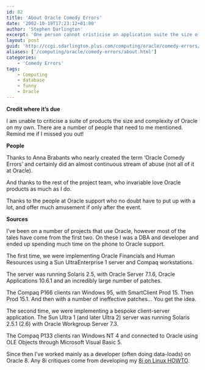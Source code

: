 ```yaml
---
id: 82
title: 'About Oracle Comedy Errors'
date: '2002-10-19T17:23:12+01:00'
author: 'Stephen Darlington'
excerpt: 'One person cannot cristicise an application suite the size of Oracle alone. This page credits those who have contributed. '
layout: post
guid: 'http://ccgi.sdarlington.plus.com/computing/oracle/comedy-errors/about-oracle-comedy-errors.html'
aliases: ['/computing/oracle/comedy-errors/about.html']
categories:
    - 'Comedy Errors'
tags:
    - Computing
    - database
    - funny
    - Oracle
---
```


**Credit where it’s due**

I am unable to criticise a suite of products the size and complexity of Oracle on my own. There are a number of people that need to me mentioned. Remind me if I missed you out!

**People**

Thanks to Anna Brabants who nearly created the term ‘Oracle Comedy Errors’ and certainly did an almost continuous stream of abuse (not all of it at Oracle).

And thanks to the rest of the project team, who invariable love Oracle products as much as I do.

Thanks to the people at Oracle support who no doubt have to put up with a lot, and offer much amusement if only after the event.

**Sources**

I’ve been on a number of projects that use Oracle, however most of the tales have come from the first two. On these I was a DBA and developer and ended up spending much time on the phone to Oracle support.

The first time, we were implementing Oracle Financials and Human Resources using a Sun UltraEnterprise 1 server and Compaq workstations.

The server was running Solaris 2.5, with Oracle Server 7.1.6, Oracle Applications 10.6.1 and an incredibly large number of patches.

The Compaq P166 clients ran Windows 95, with SmartClient Prod 15. Then Prod 15.1. And then with a number of ineffective patches… You get the idea.

The second time, we were implementing a bespoke client-server application. The Sun Ultra 1 (and later Ultra 2) server was running Solaris 2.5.1 (2.6) with Oracle Workgroup Server 7.3.

The Compaq P133 clients ran Windows NT 4 and connected to Oracle using OLE Objects through Microsoft Visual Basic 5.

Since then I’ve worked mainly as a developer (often doing data-loads) on Oracle 8. Any 8i critiques come from developing my [8i on Linux HOWTO](/computing/oracle/oracle-howto/).
